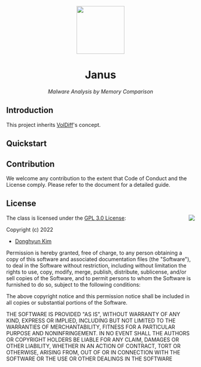 <p align='center'><img src=https://user-images.githubusercontent.com/16293464/165739912-ac610420-50c5-48fb-97bd-142daec01acc.png height="128"></p>
<h1 align="center">Janus</a></h1>
<p align="center">
  <em>Malware Analysis by Memory Comparison</em>
</p>

## Introduction

This project inherits [VolDiff](https://github.com/H2Cyber/VolDiff)'s concept.

## Quickstart



## Contribution

We welcome any contribution to the extent that Code of Conduct and the License comply. Please refer to the document for a detailed guide.

## License

<img align="right" src="http://opensource.org/trademarks/opensource/OSI-Approved-License-100x137.png">

The class is licensed under the [GPL 3.0 License](https://opensource.org/licenses/GPL-3.0):

Copyright (c) 2022

  * [Donghyun Kim](https://twitter.com/digitalisx99)


Permission is hereby granted, free of charge, to any person obtaining a copy of this software and associated documentation files (the "Software"), to deal in the Software without restriction, including without limitation the rights to use, copy, modify, merge, publish, distribute, sublicense, and/or sell copies of the Software, and to permit persons to whom the Software is furnished to do so, subject to the following conditions:

The above copyright notice and this permission notice shall be included in all copies or substantial portions of the Software.

THE SOFTWARE IS PROVIDED "AS IS", WITHOUT WARRANTY OF ANY KIND, EXPRESS OR IMPLIED, INCLUDING BUT NOT LIMITED TO THE WARRANTIES OF MERCHANTABILITY, FITNESS FOR A PARTICULAR PURPOSE AND NONINFRINGEMENT. IN NO EVENT SHALL THE AUTHORS OR COPYRIGHT HOLDERS BE LIABLE FOR ANY CLAIM, DAMAGES OR OTHER LIABILITY, WHETHER IN AN ACTION OF CONTRACT, TORT OR OTHERWISE, ARISING FROM, OUT OF OR IN CONNECTION WITH THE SOFTWARE OR THE USE OR OTHER DEALINGS IN THE SOFTWARE

